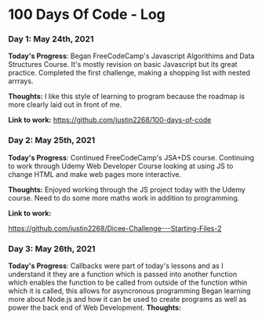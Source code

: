 # 100 Days Of Code - Log

### Day 1: May 24th, 2021


**Today's Progress**: Began FreeCodeCamp's Javascript Algorithims and Data Structures Course. 
It's mostly revision on basic Javascript but its great practice.
Completed the first challenge, making a shopping list with nested arrrays.

**Thoughts:** 
I like this style of learning to program because the roadmap is more clearly laid out in front of me.


**Link to work:** 
https://github.com/justin2268/100-days-of-code


### Day 2: May 25th, 2021
**Today's Progress**: Continued FreeCodeCamp's JSA+DS course. 
Continuing to work through Udemy Web Developer Course looking at using JS to change HTML and make web pages more interactive.


**Thoughts:** 
Enjoyed working through the JS project today with the Udemy course. Need to do some more maths work in addition to programming.

**Link to work:** 

https://github.com/justin2268/Dicee-Challenge---Starting-Files-2

### Day 3: May 26th, 2021
**Today's Progress**:
Callbacks were part of today's lessons and as I understand it they are a function which is passed into another function which enables the function to be called from outside of the function wthin which it is called, this allows for asyncronous programming
Began learning more about Node.js and how it can be used to create programs as well as power the back end of Web Development.
**Thoughts:** 
